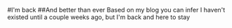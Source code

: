 #I'm back
##And better than ever
Based on my blog you can infer I haven't existed until a couple weeks ago, but I'm back and here to stay
